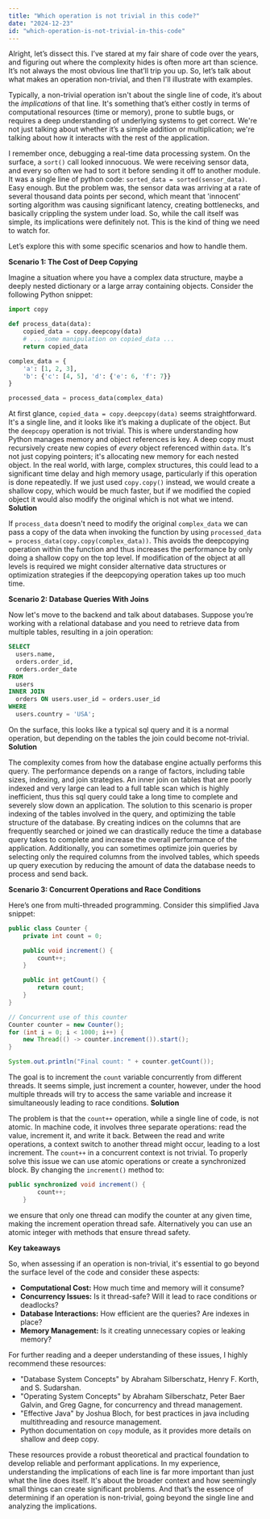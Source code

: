 ```yaml
---
title: "Which operation is not trivial in this code?"
date: "2024-12-23"
id: "which-operation-is-not-trivial-in-this-code"
---
```


Alright, let’s dissect this. I’ve stared at my fair share of code over the years, and figuring out where the complexity hides is often more art than science. It’s not always the most obvious line that’ll trip you up. So, let’s talk about what makes an operation non-trivial, and then I'll illustrate with examples.

Typically, a non-trivial operation isn't about the single line of code, it’s about the *implications* of that line. It's something that’s either costly in terms of computational resources (time or memory), prone to subtle bugs, or requires a deep understanding of underlying systems to get correct. We're not just talking about whether it’s a simple addition or multiplication; we're talking about how it interacts with the rest of the application.

I remember once, debugging a real-time data processing system. On the surface, a `sort()` call looked innocuous. We were receiving sensor data, and every so often we had to sort it before sending it off to another module. It was a single line of python code: `sorted_data = sorted(sensor_data)`. Easy enough. But the problem was, the sensor data was arriving at a rate of several thousand data points per second, which meant that 'innocent' sorting algorithm was causing significant latency, creating bottlenecks, and basically crippling the system under load. So, while the call itself was simple, its implications were definitely not. This is the kind of thing we need to watch for.

Let’s explore this with some specific scenarios and how to handle them.

**Scenario 1: The Cost of Deep Copying**

Imagine a situation where you have a complex data structure, maybe a deeply nested dictionary or a large array containing objects. Consider the following Python snippet:

```python
import copy

def process_data(data):
    copied_data = copy.deepcopy(data)
    # ... some manipulation on copied_data ...
    return copied_data

complex_data = {
    'a': [1, 2, 3],
    'b': {'c': [4, 5], 'd': {'e': 6, 'f': 7}}
}

processed_data = process_data(complex_data)
```

At first glance, `copied_data = copy.deepcopy(data)` seems straightforward. It's a single line, and it looks like it’s making a duplicate of the object. But the `deepcopy` operation is not trivial. This is where understanding how Python manages memory and object references is key. A deep copy must recursively create new copies of *every* object referenced within `data`. It's not just copying pointers; it's allocating new memory for each nested object. In the real world, with large, complex structures, this could lead to a significant time delay and high memory usage, particularly if this operation is done repeatedly. If we just used `copy.copy()` instead, we would create a shallow copy, which would be much faster, but if we modified the copied object it would also modify the original which is not what we intend.
**Solution**

If `process_data` doesn't need to modify the original `complex_data` we can pass a copy of the data when invoking the function by using `processed_data = process_data(copy.copy(complex_data))`. This avoids the deepcopying operation within the function and thus increases the performance by only doing a shallow copy on the top level. If modification of the object at all levels is required we might consider alternative data structures or optimization strategies if the deepcopying operation takes up too much time.

**Scenario 2: Database Queries With Joins**

Now let's move to the backend and talk about databases. Suppose you’re working with a relational database and you need to retrieve data from multiple tables, resulting in a join operation:

```sql
SELECT
  users.name,
  orders.order_id,
  orders.order_date
FROM
  users
INNER JOIN
  orders ON users.user_id = orders.user_id
WHERE
  users.country = 'USA';
```
On the surface, this looks like a typical sql query and it is a normal operation, but depending on the tables the join could become not-trivial.
**Solution**

The complexity comes from how the database engine actually performs this query. The performance depends on a range of factors, including table sizes, indexing, and join strategies. An inner join on tables that are poorly indexed and very large can lead to a full table scan which is highly inefficient, thus this sql query could take a long time to complete and severely slow down an application. The solution to this scenario is proper indexing of the tables involved in the query, and optimizing the table structure of the database. By creating indices on the columns that are frequently searched or joined we can drastically reduce the time a database query takes to complete and increase the overall performance of the application. Additionally, you can sometimes optimize join queries by selecting only the required columns from the involved tables, which speeds up query execution by reducing the amount of data the database needs to process and send back.

**Scenario 3: Concurrent Operations and Race Conditions**

Here’s one from multi-threaded programming. Consider this simplified Java snippet:

```java
public class Counter {
    private int count = 0;

    public void increment() {
        count++;
    }

    public int getCount() {
        return count;
    }
}

// Concurrent use of this counter
Counter counter = new Counter();
for (int i = 0; i < 1000; i++) {
    new Thread(() -> counter.increment()).start();
}

System.out.println("Final count: " + counter.getCount());
```
The goal is to increment the `count` variable concurrently from different threads. It seems simple, just increment a counter, however, under the hood multiple threads will try to access the same variable and increase it simultaneously leading to race conditions.
**Solution**

The problem is that the `count++` operation, while a single line of code, is not atomic. In machine code, it involves three separate operations: read the value, increment it, and write it back. Between the read and write operations, a context switch to another thread might occur, leading to a lost increment. The `count++` in a concurrent context is not trivial. To properly solve this issue we can use atomic operations or create a synchronized block. By changing the `increment()` method to:

```java
public synchronized void increment() {
        count++;
    }
```
we ensure that only one thread can modify the counter at any given time, making the increment operation thread safe. Alternatively you can use an atomic integer with methods that ensure thread safety.

**Key takeaways**

So, when assessing if an operation is non-trivial, it's essential to go beyond the surface level of the code and consider these aspects:

*   **Computational Cost:** How much time and memory will it consume?
*   **Concurrency Issues:** Is it thread-safe? Will it lead to race conditions or deadlocks?
*   **Database Interactions:** How efficient are the queries? Are indexes in place?
*   **Memory Management:** Is it creating unnecessary copies or leaking memory?

For further reading and a deeper understanding of these issues, I highly recommend these resources:

*   "Database System Concepts" by Abraham Silberschatz, Henry F. Korth, and S. Sudarshan.
*   "Operating System Concepts" by Abraham Silberschatz, Peter Baer Galvin, and Greg Gagne, for concurrency and thread management.
*   "Effective Java" by Joshua Bloch, for best practices in java including multithreading and resource management.
*   Python documentation on `copy` module, as it provides more details on shallow and deep copy.

These resources provide a robust theoretical and practical foundation to develop reliable and performant applications. In my experience, understanding the implications of each line is far more important than just what the line does itself. It's about the broader context and how seemingly small things can create significant problems. And that’s the essence of determining if an operation is non-trivial, going beyond the single line and analyzing the implications.
